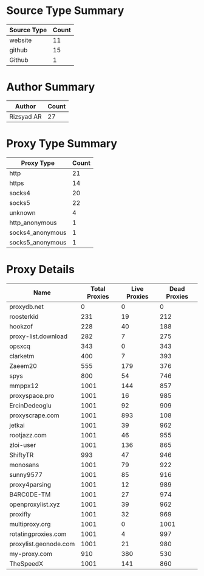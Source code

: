 # Source Type Summary

| Source Type | Count |
|-------------|-------|
| website | 11 |
| github | 15 |
| Github | 1 |


# Author Summary

| Author | Count |
|--------|-------|
| Rizsyad AR | 27 |


# Proxy Type Summary

| Proxy Type | Count |
|------------|-------|
| http | 21 |
| https | 14 |
| socks4 | 20 |
| socks5 | 22 |
| unknown | 4 |
| http_anonymous | 1 |
| socks4_anonymous | 1 |
| socks5_anonymous | 1 |


# Proxy Details

| Name | Total Proxies | Live Proxies | Dead Proxies |
|------|---------------|--------------|---------------|
| proxydb.net | 0 | 0 | 0 |
| roosterkid | 231 | 19 | 212 |
| hookzof | 228 | 40 | 188 |
| proxy-list.download | 282 | 7 | 275 |
| opsxcq | 343 | 0 | 343 |
| clarketm | 400 | 7 | 393 |
| Zaeem20 | 555 | 179 | 376 |
| spys | 800 | 54 | 746 |
| mmppx12 | 1001 | 144 | 857 |
| proxyspace.pro | 1001 | 16 | 985 |
| ErcinDedeoglu | 1001 | 92 | 909 |
| proxyscrape.com | 1001 | 893 | 108 |
| jetkai | 1001 | 39 | 962 |
| rootjazz.com | 1001 | 46 | 955 |
| zloi-user | 1001 | 136 | 865 |
| ShiftyTR | 993 | 47 | 946 |
| monosans | 1001 | 79 | 922 |
| sunny9577 | 1001 | 85 | 916 |
| proxy4parsing | 1001 | 12 | 989 |
| B4RC0DE-TM | 1001 | 27 | 974 |
| openproxylist.xyz | 1001 | 39 | 962 |
| proxifly | 1001 | 32 | 969 |
| multiproxy.org | 1001 | 0 | 1001 |
| rotatingproxies.com | 1001 | 4 | 997 |
| proxylist.geonode.com | 1001 | 21 | 980 |
| my-proxy.com | 910 | 380 | 530 |
| TheSpeedX | 1001 | 141 | 860 |

